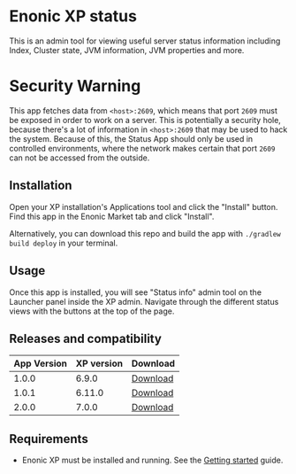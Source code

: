 # Enonic XP status

This is an admin tool for viewing useful server status information including Index, Cluster state, JVM information, JVM properties and more.

# Security Warning

This app fetches data from `<host>:2609`, which means that port `2609` must be exposed in order to work on a server. 
This is potentially a security hole, because there's a lot of information in `<host>:2609` that may be used to hack the system. 
Because of this, the Status App should only be used in controlled environments, where the network makes certain that port `2609` can not be accessed from the outside.

## Installation

Open your XP installation's Applications tool and click the "Install" button.
Find this app in the Enonic Market tab and click "Install".

Alternatively, you can download this repo and build the app with `./gradlew build deploy` in your terminal.

## Usage

Once this app is installed, you will see "Status info" admin tool on the Launcher panel inside the XP admin.
Navigate through the different status views with the buttons at the top of the page.

## Releases and compatibility

| App Version   | XP version | Download |
| ------------- | ---------- | -------- |
| 1.0.0 | 6.9.0  | [Download](http://repo.enonic.com/public/com/enonic/app/status/1.0.0/status-1.0.0.jar) |
| 1.0.1 | 6.11.0 | [Download](http://repo.enonic.com/public/com/enonic/app/status/1.0.1/status-1.0.1.jar) |
| 2.0.0 | 7.0.0  | [Download](http://repo.enonic.com/public/com/enonic/app/status/2.0.0/status-2.0.0.jar) |


## Requirements

* Enonic XP must be installed and running. See the
[Getting started](https://developer.enonic.com/start) guide.
